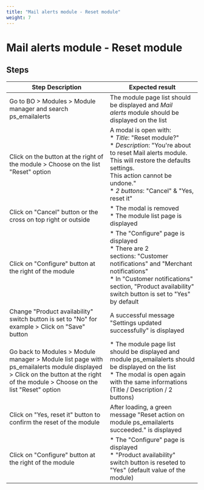 ```yaml
---
title: "Mail alerts module - Reset module"
weight: 7
---
```


# Mail alerts module - Reset module
## Steps
| Step Description | Expected result |
| ----- | ----- |
| Go to BO > Modules > Module manager and search ps_emailalerts | The module page list should be displayed and *Mail alerts* module should be displayed on the list |
| Click on the button at the right of the module > Choose on the list "Reset" option | A modal is open with:<br> * *Title*: "Reset module?"<br> * *Description*: "You're about to reset Mail alerts module.<br>This will restore the defaults settings.<br>This action cannot be undone."<br> * *2 buttons*: "Cancel" & "Yes, reset it" |
| Click on "Cancel" button or the cross on top right or outside | * The modal is removed<br> * The module list page is displayed |
| Click on "Configure" button at the right of the module | * The "Configure" page is displayed<br> * There are 2 sections: "Customer notifications" and "Merchant notifications"<br> * In "Customer notifications" section, "Product availability" switch button is set to "Yes" by default |
| Change "Product availability" switch button is set to "No" for example > Click on "Save" button | A successful message "Settings updated successfully" is displayed |
| Go back to Modules > Module manager > Module list page with ps_emailalerts module displayed > Click on the button at the right of the module > Choose on the list "Reset" option | * The module page list should be displayed and module ps_emailalerts should be displayed on the list<br> * The modal is open again with the same informations (Title / Description / 2 buttons) |
| Click on "Yes, reset it" button to confirm the reset of the module | After loading, a green message "Reset action on module ps_emailalerts succeeded." is displayed |
| Click on "Configure" button at the right of the module | * The "Configure" page is displayed<br> * "Product availability" switch button is reseted to "Yes" (default value of the module) |
